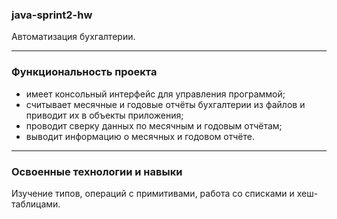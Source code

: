 ### java-sprint2-hw<br/>
Автоматизация бухгалтерии.
____
### Функциональность проекта
- имеет консольный интерфейс для управления программой;
- считывает месячные и годовые отчёты бухгалтерии из файлов и приводит их в объекты приложения;
- проводит сверку данных по месячным и годовым отчётам;
- выводит информацию о месячных и годовом отчёте.
____
### Освоенные технологии и навыки
Изучение типов, операций с примитивами, работа со списками и хеш-таблицами.
